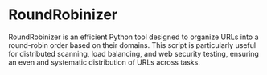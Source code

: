 # RoundRobinizer
RoundRobinizer is an efficient Python tool designed to organize URLs into a round-robin order based on their domains. This script is particularly useful for distributed scanning, load balancing, and web security testing, ensuring an even and systematic distribution of URLs across tasks.
